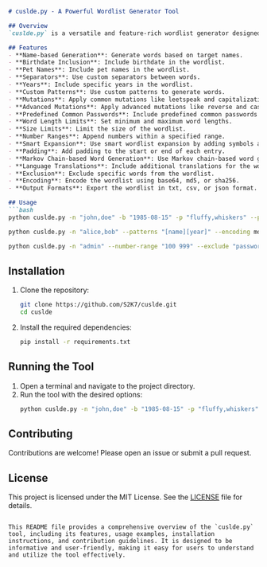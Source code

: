 ```markdown
# cuslde.py - A Powerful Wordlist Generator Tool

## Overview
`cuslde.py` is a versatile and feature-rich wordlist generator designed to help security professionals and enthusiasts create personalized wordlists for various use cases. It supports a wide range of options, including name-based generation, birthdate inclusion, pet names, separators, years, custom patterns, mutations, advanced mutations, predefined common passwords, word length limits, size limits, number ranges, smart expansion, padding, Markov chain-based word generation, language translations, exclusion of specific words, encoding (base64, md5, sha256), and multiple output formats (txt, csv, json).

## Features
- **Name-based Generation**: Generate words based on target names.
- **Birthdate Inclusion**: Include birthdate in the wordlist.
- **Pet Names**: Include pet names in the wordlist.
- **Separators**: Use custom separators between words.
- **Years**: Include specific years in the wordlist.
- **Custom Patterns**: Use custom patterns to generate words.
- **Mutations**: Apply common mutations like leetspeak and capitalization.
- **Advanced Mutations**: Apply advanced mutations like reverse and case-leetspeak combos.
- **Predefined Common Passwords**: Include predefined common passwords and patterns.
- **Word Length Limits**: Set minimum and maximum word lengths.
- **Size Limits**: Limit the size of the wordlist.
- **Number Ranges**: Append numbers within a specified range.
- **Smart Expansion**: Use smart wordlist expansion by adding symbols and random numbers.
- **Padding**: Add padding to the start or end of each entry.
- **Markov Chain-based Word Generation**: Use Markov chain-based word generation.
- **Language Translations**: Include additional translations for the wordlist.
- **Exclusion**: Exclude specific words from the wordlist.
- **Encoding**: Encode the wordlist using base64, md5, or sha256.
- **Output Formats**: Export the wordlist in txt, csv, or json format.

## Usage
```bash
python cuslde.py -n "john,doe" -b "1985-08-15" -p "fluffy,whiskers" --prefix "user_" --suffix "_2024" --mutations --output "wordlist.txt"
```

```bash
python cuslde.py -n "alice,bob" --patterns "[name][year]" --encoding md5 --format json --output "wordlist.json"
```

```bash
python cuslde.py -n "admin" --number-range "100 999" --exclude "password,123456" --size-limit 1000 --output "filtered_wordlist.txt"
```

## Installation
1. Clone the repository:
    ```bash
    git clone https://github.com/S2K7/cuslde.git
    cd cuslde
    ```

2. Install the required dependencies:
    ```bash
    pip install -r requirements.txt
    ```

## Running the Tool
1. Open a terminal and navigate to the project directory.
2. Run the tool with the desired options:
    ```bash
    python cuslde.py -n "john,doe" -b "1985-08-15" -p "fluffy,whiskers" --prefix "user_" --suffix "_2024" --mutations --output "wordlist.txt"
    ```

## Contributing
Contributions are welcome! Please open an issue or submit a pull request.

## License
This project is licensed under the MIT License. See the [LICENSE](LICENSE) file for details.
```

This README file provides a comprehensive overview of the `cuslde.py` tool, including its features, usage examples, installation instructions, and contribution guidelines. It is designed to be informative and user-friendly, making it easy for users to understand and utilize the tool effectively.
